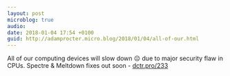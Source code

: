 ```yaml
---
layout: post
microblog: true
audio: 
date: 2018-01-04 17:54 +0100
guid: http://adamprocter.micro.blog/2018/01/04/all-of-our.html
---
```

All of our computing devices will slow down ☹️ due to major security flaw in CPUs. Spectre & Meltdown fixes out soon - [dctr.pro/233](http://dctr.pro/233)
